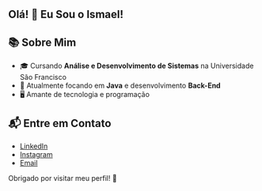 ## Olá! 👋 Eu Sou o Ismael!
## 📚 Sobre Mim
- 🎓 Cursando **Análise e Desenvolvimento de Sistemas** na Universidade São Francisco
- 🌱 Atualmente focando em **Java** e desenvolvimento **Back-End**
- 🖥️ Amante de tecnologia e programação
  
## 📬 Entre em Contato
- [LinkedIn](www.linkedin.com/in/ismael-alves)
- [Instagram](https://www.instagram.com/ismajovi/)
- [Email](mailto:ismael.joventino@mail.usf.edu.br)

Obrigado por visitar meu perfil! 🌟
